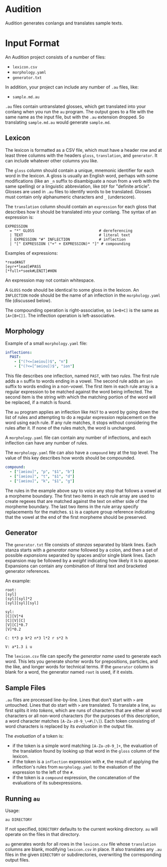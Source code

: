 # Audition

Audition generates conlangs and translates sample texts.

# Input Format

An Audition project consists of a number of files:

- `lexicon.csv`
- `morphology.yaml`
- `generator.txt`

In addition, your project can include any number of `.au` files, like:

- `sample.md.au`

`.au` files contain untranslated glosses, which get translated into your conlang
when you run the `au` program. The output goes to a file with the
same name as the input file, but with the `.au` extension dropped. So translating
`sample.md.au` would generate `sample.md`.

## Lexicon

The lexicon is formatted as a CSV file, which must have a header row and at least
three columns with the headers `gloss`, `translation`, and `generator`.
It can include whatever other columns you like.

The `gloss` column should contain a unique, mnemonic identifier for each word in the lexicon.
A gloss is usually an English word, perhaps with some modifications (like an `_n` suffix
to disambiguate a noun from a verb with the same spelling) or a linguistic
abbreviation, like `DEF` for "definite article". Glosses are used in `.au` files
to identify words to be translated. Glosses must contain only alphanumeric characters and `_` (underscore).

The `translation` column should contain an `expression` for each gloss that describes
how it should be translated into your conlang. The syntax of an expression is:

```
EXPRESSION
  = "*" GLOSS                             # dereferencing
  | TEXT                                  # literal text
  | EXPRESSION "#" INFLECTION             # inflection
  | "[" EXPRESSION ("+" + EXPRESSION)* "]" # compounding
```

Examples of expressions:

```
*read#AGT
[eyr+*lead]#PASS
[*full+*seek#LENIT]#HON
```

An expression may not contain whitespace.

A `GLOSS` node should be identical to some gloss in the lexicon. An `INFLECTION`
node should be the name of an inflection in the `morphology.yaml` file (discussed below).

The compounding operation is right-associative, so `[A+B+C]` is the same as `[A+[B+C]]`. The inflection operation is left-associative.

## Morphology

Example of a small `morphology.yaml` file:

```yaml
inflections:
  PAST:
    - ["(?<=[aeiou])$", "n"]
    - ["(?<=[^aeiou])$", "ion"]
```

This file describes one inflection, named `PAST`, with two *rules*. The first
rule adds a `n` suffix to words ending in a vowel. The second rule adds an `ion`
suffix to words ending in a non-vowel. The first item in each rule array is a
regular expression to be matched against the word being inflected. The second
item is the string with which the matching portion of the word will be replaced,
if a match is found.

The `au` program applies an inflection like `PAST` to a word by going down the
list of rules and attempting to do a regular expression replacement on the word
using each rule. If any rule matches, it stops without considering the rules
after it. If none of the rules match, the word is unchanged.

A `morphology.yaml` file can contain any number of inflections, and each inflection
can have any number of rules.

The `morphology.yaml` file can also have a `compound` key at the top level. The
value of this key describes how words should be compounded.

```yaml
compound:
  - ["[aeiou]", "p", "$1", "b"]
  - ["[aeiou]", "t", "$1", "d"]
  - ["[aeiou]", "k", "$1", "g"]
```

The rules in the example above say to voice any stop that follows a vowel at a
morpheme boundary. The first two items in each rule array are used to
create regexes that are matched against the text on either side of the morpheme
boundary. The last two items in the rule array specify replacements for the matches.
`$1` is a capture group reference indicating that the vowel at the end of the
first morpheme should be preserved.

## Generator

The `generator.txt` file consists of _stanzas_ separated by blank lines. Each stanza
starts with a _generator name_ followed by a colon, and then a set of possible _expansions_
separated by spaces and/or single blank lines. Each expansion may be followed by a _weight_ indicating how
likely it is to appear. Expansions can contain any combination of literal text and
bracketed generator references.

An example:

```
root:
[syl]
[syl][syl]*2
[syl][syl][syl]

syl:
[C][V]*4
[C][V][C] 
[V][C]*0.7
[V]*0.2

C: t*3 p k*2 n*3 l*2 r s*2 h

V: a*1.3 i u
```

The `lexicon.csv` file can specify the _generator name_ used to generate each word.
This lets you generate shorter words for prepositions, particles, and the like, and
longer words for technical terms.
If the `generator` column is blank for a word, the generator named `root` is used,
if it exists.

## Sample Files

`.au` files are processed line-by-line. Lines that don't start with `>` are untouched. Lines that do start with `>` are translated. To translate a line, `au` first splits it into _tokens_, which are runs of characters that are either all word characters or all non-word characters (for the purposes of this description, a word character matches `[A-Za-z0-9_\+#\[\]`).
Each token consisting of word characters is replaced by its _evaluation_ in the output file.

The _evaluation_ of a token is:

- if the token is a simple word matching `[A-Za-z0-9_]+`, the evaluation of the translation found by looking up that word in the `gloss` column of the lexicon.
- if the token is a `inflection` expression with `#`, the result of applying the inflection's rules from `morphology.yaml` to the evaluation of the expression to the left of the `#`.
- if the token is a `compound` expression, the concatenation of the evaluations of its subexpressions.


## Running `au`

Usage:

```
au DIRECTORY
```

If not specified, `DIRECTORY` defaults to the current working directory. `au` will
operate on the files in that directory.

`au` generates words for all rows in the `lexicon.csv` file whose `translation` columns
are blank, modifying `lexicon.csv` in place. It also translates any `.au` files in
the given `DIRECTORY` or subdirectories, overwriting the corresponding output files.